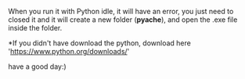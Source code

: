 When you run it with Python idle, it will have an error, you just need to closed it and it will create a new folder (__pyache__), and open the .exe file inside the folder.

*If you didn't have download the python, download here 'https://www.python.org/downloads/'

have a good day:)
